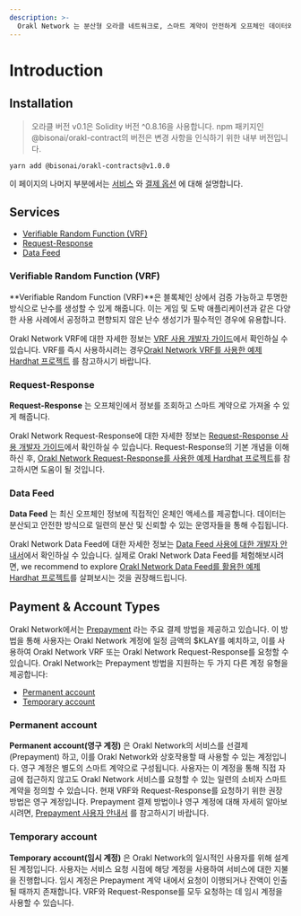 ```yaml
---
description: >-
  Orakl Network 는 분산형 오라클 네트워크로, 스마트 계약이 안전하게 오프체인 데이터와 다른 자원에 접근할 수 있도록 합니다.
---
```


# Introduction

## Installation

> 오라클 버전 v0.1은 Solidity 버전 ^0.8.16을 사용합니다. npm 패키지인 @bisonai/orakl-contract의 버전은 변경 사항을 인식하기 위한 내부 버전입니다.

```
yarn add @bisonai/orakl-contracts@v1.0.0
```

이 페이지의 나머지 부분에서는 [서비스](./#services) 와 [결제 옵션](./#payment) 에 대해 설명합니다.

## Services

- [Verifiable Random Function (VRF)](developers-guide/vrf.md)
- [Request-Response](developers-guide/request-response.md)
- [Data Feed](developers-guide/data-feed.md)

### Verifiable Random Function (VRF)

**Verifiable Random Function (VRF)**은 블록체인 상에서 검증 가능하고 투명한 방식으로 난수를 생성할 수 있게 해줍니다. 이는 게임 및 도박 애플리케이션과 같은 다양한 사용 사례에서 공정하고 편향되지 않은 난수 생성기가 필수적인 경우에 유용합니다.

Orakl Network VRF에 대한 자세한 정보는 [VRF 사용 개발자 가이드](developers-guide/vrf.md)에서 확인하실 수 있습니다. VRF를 즉시 사용하시려는 경우[Orakl Network VRF를 사용한 예제 Hardhat 프로젝트](https://github.com/Bisonai/vrf-consumer) 를 참고하시기 바랍니다.

### Request-Response

**Request-Response** 는 오프체인에서 정보를 조회하고 스마트 계약으로 가져올 수 있게 해줍니다.

Orakl Network Request-Response에 대한 자세한 정보는 [Request-Response 사용 개발자 가이드](developers-guide/request-response.md)에서 확인하실 수 있습니다. Request-Response의 기본 개념을 이해하신 후, [Orakl Network Request-Response를 사용한 예제 Hardhat 프로젝트](https://github.com/Bisonai/vrf-consumer)를 참고하시면 도움이 될 것입니다.

### Data Feed

**Data Feed** 는 최신 오프체인 정보에 직접적인 온체인 액세스를 제공합니다. 데이터는 분산되고 안전한 방식으로 일련의 분산 및 신뢰할 수 있는 운영자들을 통해 수집됩니다.

Orakl Network Data Feed에 대한 자세한 정보는 [Data Feed 사용에 대한 개발자 안내서](developers-guide/data-feed.md)에서 확인하실 수 있습니다. 실제로 Orakl Network Data Feed를 체험해보시려면, we recommend to explore [Orakl Network Data Feed를 활용한 예제 Hardhat 프로젝트](https://github.com/Bisonai/data-feed-consumer)를 살펴보시는 것을 권장해드립니다.

## Payment & Account Types

Orakl Network에서는 [Prepayment](developers-guide/prepayment.md) 라는 주요 결제 방법을 제공하고 있습니다. 이 방법을 통해 사용자는 Orakl Network 계정에 일정 금액의 $KLAY를 예치하고, 이를 사용하여 Orakl Network VRF 또는 Orakl Network Request-Response를 요청할 수 있습니다. Orakl Network는 Prepayment 방법을 지원하는 두 가지 다른 계정 유형을 제공합니다:

- [Permanent account](./#permanent-account)
- [Temporary account](./#temporary-account)

### Permanent account

**Permanent account(영구 계정)** 은 Orakl Network의 서비스를 선결제(Prepayment) 하고, 이를 Orakl Network와 상호작용할 때 사용할 수 있는 계정입니다. 영구 계정은 별도의 스마트 계약으로 구성됩니다. 사용자는 이 계정을 통해 직접 자금에 접근하지 않고도 Orakl Network 서비스를 요청할 수 있는 일련의 소비자 스마트 계약을 정의할 수 있습니다. 현재 VRF와 Request-Response를 요청하기 위한 권장 방법은 영구 계정입니다. Prepayment 결제 방법이나 영구 계정에 대해 자세히 알아보시려면, [Prepayment 사용자 안내서](developers-guide/prepayment.md) 를 참고하시기 바랍니다.

### Temporary account

**Temporary account(임시 계정)** 은 Orakl Network의 일시적인 사용자를 위해 설계된 계정입니다. 사용자는 서비스 요청 시점에 해당 계정을 사용하여 서비스에 대한 지불을 진행합니다. 임시 계정은 Prepayment 계약 내에서 요청이 이행되거나 잔액이 인출될 때까지 존재합니다. VRF와 Request-Response를 모두 요청하는 데 임시 계정을 사용할 수 있습니다.
